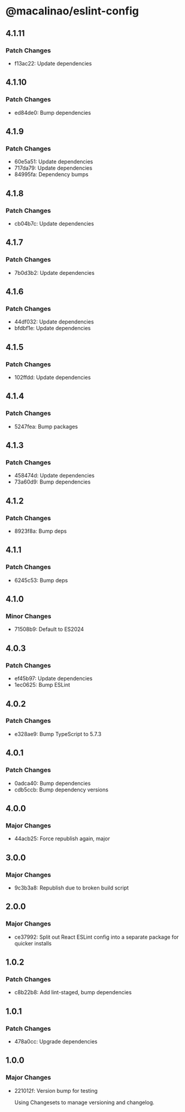 # @macalinao/eslint-config

## 4.1.11

### Patch Changes

- f13ac22: Update dependencies

## 4.1.10

### Patch Changes

- ed84de0: Bump dependencies

## 4.1.9

### Patch Changes

- 60e5a51: Update dependencies
- 717da79: Update dependencies
- 84995fa: Dependency bumps

## 4.1.8

### Patch Changes

- cb04b7c: Update dependencies

## 4.1.7

### Patch Changes

- 7b0d3b2: Update dependencies

## 4.1.6

### Patch Changes

- 44df032: Update dependencies
- bfdbf1e: Update dependencies

## 4.1.5

### Patch Changes

- 102ffdd: Update dependencies

## 4.1.4

### Patch Changes

- 5247fea: Bump packages

## 4.1.3

### Patch Changes

- 458474d: Update dependencies
- 73a60d9: Bump dependencies

## 4.1.2

### Patch Changes

- 8923f8a: Bump deps

## 4.1.1

### Patch Changes

- 6245c53: Bump deps

## 4.1.0

### Minor Changes

- 71508b9: Default to ES2024

## 4.0.3

### Patch Changes

- ef45b97: Update dependencies
- 1ec0625: Bump ESLint

## 4.0.2

### Patch Changes

- e328ae9: Bump TypeScript to 5.7.3

## 4.0.1

### Patch Changes

- 0adca40: Bump dependencies
- cdb5ccb: Bump dependency versions

## 4.0.0

### Major Changes

- 44acb25: Force republish again, major

## 3.0.0

### Major Changes

- 9c3b3a8: Republish due to broken build script

## 2.0.0

### Major Changes

- ce37992: Split out React ESLint config into a separate package for quicker installs

## 1.0.2

### Patch Changes

- c8b22b8: Add lint-staged, bump dependencies

## 1.0.1

### Patch Changes

- 478a0cc: Upgrade dependencies

## 1.0.0

### Major Changes

- 221012f: Version bump for testing

  Using Changesets to manage versioning and changelog.
